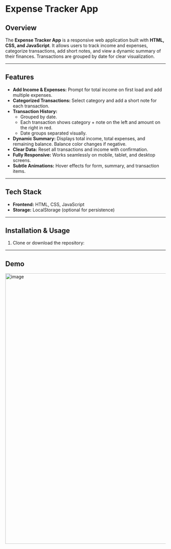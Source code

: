 # Expense Tracker App

## Overview
The **Expense Tracker App** is a responsive web application built with **HTML, CSS, and JavaScript**. It allows users to track income and expenses, categorize transactions, add short notes, and view a dynamic summary of their finances. Transactions are grouped by date for clear visualization.

---

## Features
- **Add Income & Expenses:** Prompt for total income on first load and add multiple expenses.
- **Categorized Transactions:** Select category and add a short note for each transaction.
- **Transaction History:** 
  - Grouped by date.
  - Each transaction shows category + note on the left and amount on the right in red.
  - Date groups separated visually.
- **Dynamic Summary:** Displays total income, total expenses, and remaining balance. Balance color changes if negative.
- **Clear Data:** Reset all transactions and income with confirmation.
- **Fully Responsive:** Works seamlessly on mobile, tablet, and desktop screens.
- **Subtle Animations:** Hover effects for form, summary, and transaction items.

---

## Tech Stack
- **Frontend:** HTML, CSS, JavaScript
- **Storage:** LocalStorage (optional for persistence)

---

## Installation & Usage
1. Clone or download the repository:

---

## Demo
<img width="1894" height="846" alt="image" src="https://github.com/user-attachments/assets/da86d7cf-e604-4b1d-ae61-bf63dfe85786" />
